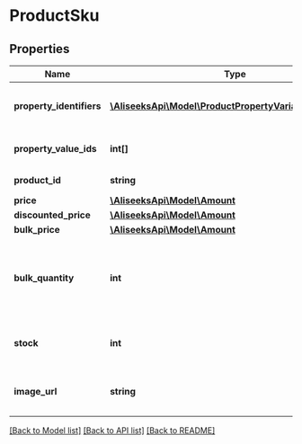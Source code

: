 # ProductSku

## Properties
Name | Type | Description | Notes
------------ | ------------- | ------------- | -------------
**property_identifiers** | [**\AliseeksApi\Model\ProductPropertyVariationIdentifier[]**](ProductPropertyVariationIdentifier.md) | List of property variation identifiers | [optional] 
**property_value_ids** | **int[]** | List of property value IDs | [optional] 
**product_id** | **string** | The ID of the product | [optional] 
**price** | [**\AliseeksApi\Model\Amount**](Amount.md) |  | [optional] 
**discounted_price** | [**\AliseeksApi\Model\Amount**](Amount.md) |  | [optional] 
**bulk_price** | [**\AliseeksApi\Model\Amount**](Amount.md) |  | [optional] 
**bulk_quantity** | **int** | The quantity required to use the bulk quantity price | [optional] 
**stock** | **int** | The stock of the product variation | [optional] 
**image_url** | **string** | The image URL of the product variation | [optional] 

[[Back to Model list]](../README.md#documentation-for-models) [[Back to API list]](../README.md#documentation-for-api-endpoints) [[Back to README]](../README.md)


